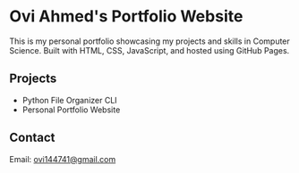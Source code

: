 # Ovi Ahmed's Portfolio Website

This is my personal portfolio showcasing my projects and skills in Computer Science.
Built with HTML, CSS, JavaScript, and hosted using GitHub Pages.

## Projects
- Python File Organizer CLI
- Personal Portfolio Website

## Contact
Email: ovi144741@gmail.com
